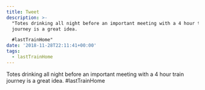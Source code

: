 ```yaml
---
title: Tweet
description: >-
  "Totes drinking all night before an important meeting with a 4 hour train
  journey is a great idea.

  #lastTrainHome"
date: '2018-11-28T22:11:41+00:00'
tags:
  - lastTrainHome
---
```

Totes drinking all night before an important meeting with a 4 hour train journey is a great idea.
#lastTrainHome
